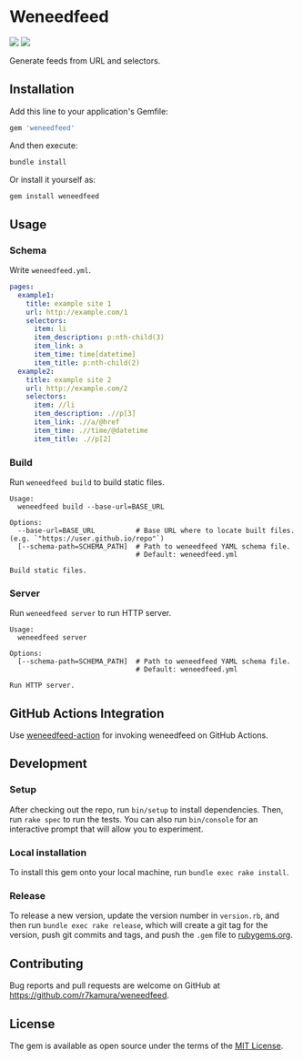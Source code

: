# Weneedfeed

[![](https://badge.fury.io/rb/weneedfeed.svg)](https://rubygems.org/gems/weneedfeed)
[![](https://github.com/r7kamura/weneedfeed/workflows/test/badge.svg)](https://github.com/r7kamura/weneedfeed/actions?query=workflow%3Atest)

Generate feeds from URL and selectors.

## Installation

Add this line to your application's Gemfile:

```ruby
gem 'weneedfeed'
```

And then execute:

```sh
bundle install
```

Or install it yourself as:

```sh
gem install weneedfeed
```

## Usage

### Schema

Write `weneedfeed.yml`.

```yaml
pages:
  example1:
    title: example site 1
    url: http://example.com/1
    selectors:
      item: li
      item_description: p:nth-child(3)
      item_link: a
      item_time: time[datetime]
      item_title: p:nth-child(2)
  example2:
    title: example site 2
    url: http://example.com/2
    selectors:
      item: //li
      item_description: .//p[3]
      item_link: .//a/@href
      item_time: .//time/@datetime
      item_title: .//p[2]
```

### Build

Run `weneedfeed build` to build static files.

```
Usage:
  weneedfeed build --base-url=BASE_URL

Options:
  --base-url=BASE_URL          # Base URL where to locate built files. (e.g. `"https://user.github.io/repo"`)
  [--schema-path=SCHEMA_PATH]  # Path to weneedfeed YAML schema file.
                               # Default: weneedfeed.yml

Build static files.
```

### Server

Run `weneedfeed server` to run HTTP server.

```
Usage:
  weneedfeed server

Options:
  [--schema-path=SCHEMA_PATH]  # Path to weneedfeed YAML schema file.
                               # Default: weneedfeed.yml

Run HTTP server.
```

## GitHub Actions Integration

Use [weneedfeed-action](https://github.com/r7kamura/weneedfeed-action) for invoking weneedfeed on GitHub Actions.

## Development

### Setup

After checking out the repo, run `bin/setup` to install dependencies. Then, run `rake spec` to run the tests. You can also run `bin/console` for an interactive prompt that will allow you to experiment.

### Local installation

To install this gem onto your local machine, run `bundle exec rake install`.

### Release

To release a new version, update the version number in `version.rb`, and then run `bundle exec rake release`, which will create a git tag for the version, push git commits and tags, and push the `.gem` file to [rubygems.org](https://rubygems.org).

## Contributing

Bug reports and pull requests are welcome on GitHub at https://github.com/r7kamura/weneedfeed.

## License

The gem is available as open source under the terms of the [MIT License](https://opensource.org/licenses/MIT).
